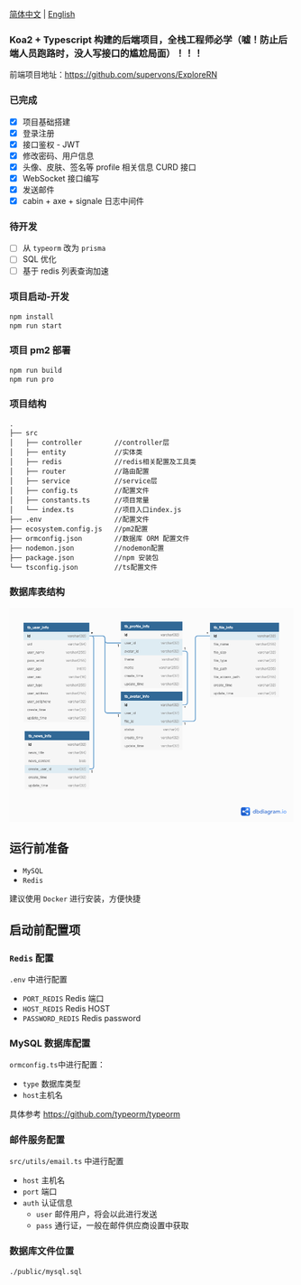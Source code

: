 [简体中文](./README.md) | [English](./README.en.md)

### Koa2 + Typescript 构建的后端项目，全栈工程师必学（嘘！防止后端人员跑路时，没人写接口的尴尬局面）！！！

前端项目地址：https://github.com/supervons/ExploreRN

### 已完成

- [x] 项目基础搭建
- [x] 登录注册
- [x] 接口鉴权 - JWT
- [x] 修改密码、用户信息
- [x] 头像、皮肤、签名等 profile 相关信息 CURD 接口
- [x] WebSocket 接口编写
- [x] 发送邮件
- [x] cabin + axe + signale 日志中间件

### 待开发

- [ ] 从 `typeorm` 改为 `prisma`
- [ ] SQL 优化
- [ ] 基于 redis 列表查询加速

### 项目启动-开发

```
npm install
npm run start
```

### 项目 pm2 部署

```
npm run build
npm run pro
```

### 项目结构

```
.
├── src
│   ├── controller        //controller层
│   ├── entity            //实体类
│   ├── redis             //redis相关配置及工具类
│   ├── router            //路由配置
│   ├── service           //service层
│   ├── config.ts         //配置文件
│   ├── constants.ts      //项目常量
│   └── index.ts          //项目入口index.js
├── .env                  //配置文件
├── ecosystem.config.js   //pm2配置
├── ormconfig.json        //数据库 ORM 配置文件
├── nodemon.json          //nodemon配置
├── package.json          //npm 安装包
└── tsconfig.json         //ts配置文件
```

### 数据库表结构

<img src="./public/explore.png" alt="表结构" align="center"/>

## 运行前准备

- `MySQL`
- `Redis`

建议使用 `Docker` 进行安装，方便快捷

## 启动前配置项

### `Redis` 配置

`.env` 中进行配置

- `PORT_REDIS` Redis 端口
- `HOST_REDIS` Redis HOST
- `PASSWORD_REDIS` Redis password

### MySQL 数据库配置

`ormconfig.ts`中进行配置：

- `type` 数据库类型
- `host`主机名

具体参考 https://github.com/typeorm/typeorm

### 邮件服务配置

`src/utils/email.ts` 中进行配置

- `host` 主机名
- `port` 端口
- `auth` 认证信息
  - `user` 邮件用户，将会以此进行发送
  - `pass` 通行证，一般在邮件供应商设置中获取

### 数据库文件位置

```
./public/mysql.sql
```
